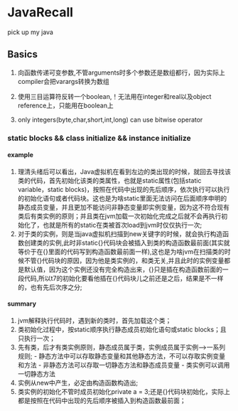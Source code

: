 # JavaRecall
pick up my java

## Basics
  1. 向函数传递可变参数,不管arguments时多个参数还是数组都行，因为实际上compiler会把varargs转换为数组

  2. 使用三目运算符反转一个boolean,！无法用在integer和real以及object reference上，只能用在boolean上

  3. only integers(byte,char,short,int,long) can use bitwise operator

### static blocks && class initialize && instance initialize

#### example
  1. 理清头绪后可以看出，Java虚拟机在看到左边的类出现的时候，就回去寻找该类的代码，首先初始化该类的类属性，也就是static属性(包括static variable，static blocks)，按照在代码中出现的先后顺序，依次执行可以执行的初始化语句或者代码块。这也是为啥static里面无法访问在后面顺序申明的静态成员变量，并且更加不能访问非静态变量即实例变量，因为这不符合现有类后有类实例的原则；并且类在jvm加载一次初始化完成之后就不会再执行初始化了，也就是所有的static在类被首次load到jvm时仅仅执行一次;
  2. 对于类的实例，则是当java虚拟机扫描到new关键字的时候，就会执行构造函数创建类的实例,此时非static{}代码块会被插入到类的构造函数最前面(其实就等价于在{}里面的代码写到构造函数最前面一样),这也是为啥jvm在扫描类的时候不管{}代码块的原因，因为他是类实例的，和类无关,并且此时的实例变量都是默认值，因为这个实例还没有完全构造出来，{}只是插在构造函数前面的一段代码,所以t7的初始化要看他插在{}代码块儿之前还是之后，结果是不一样的，也有先后次序之分;
  
#### summary
  1. jvm解释执行代码时，遇到新的类时，首先加载这个类；
  2. 类初始化过程中，按static顺序执行静态成员初始化语句或static blocks；且只执行一次；
  3. 先有类，后才有类实例原则，静态成员属于类，实例成员属于实例-->一系列规则;
    - 静态方法中可以存取静态变量和其他静态方法，不可以存取实例变量和方法
    - 非静态方法可以存取一切静态方法和静态成员变量
    - 类实例可以调用一切静态方法
  4. 实例从new中产生，必定由构造函数构造出;
  5. 类实例的初始化不管时成员初始化private a = 3;还是{}代码块初始化，实际上都是按照在代码中出现的先后顺序被插入到构造函数最前面；